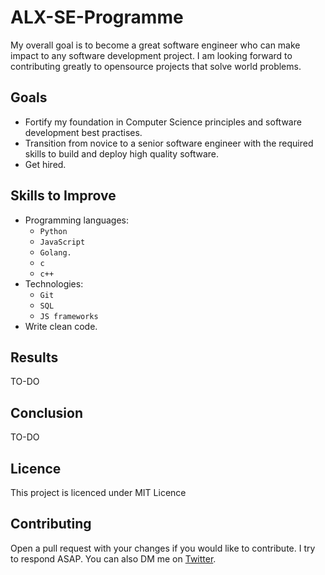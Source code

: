 # ALX-SE-Programme
My overall goal is to become a great software engineer who can make impact to any software development project. I am looking forward to contributing greatly to opensource projects that solve world problems.

## Goals
- Fortify my foundation in Computer Science principles and software development best practises.
- Transition from novice to a senior software engineer with the required skills to build and deploy high quality software.
- Get hired.

## Skills to Improve
- Programming languages: 
  - ```Python```
  - ```JavaScript```
  - ```Golang.```
  - ```c```
  - ```c++```
- Technologies: 
  - ```Git```
  - ```SQL```
  - ```JS frameworks```
- Write clean code.

## Results
TO-DO

## Conclusion
TO-DO

## Licence
This project is licenced under MIT Licence

## Contributing
Open a pull request with your changes if you would like to contribute. I try to respond ASAP. You can also DM me on [Twitter](https://twitter.com/r_miyoyo).
